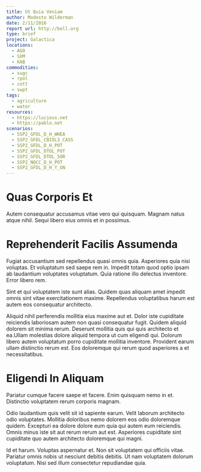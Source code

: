 ```yaml
---
title: Ut Quia Veniam
author: Modesto Wilderman
date: 2/11/2016
report url: http://bell.org
type: brief
project: Galactica
locations:
  - AGO
  - SXM
  - KAB
commodities:
  - sugc
  - rpol
  - cott
  - swpt
tags:
  - agriculture
  - water
resources:
  - https://lucious.net
  - https://pablo.net
scenarios:
  - SSP2_GFDL_D_H_WHEA
  - SSP2_GFDL_CBIOL3_CASS
  - SSP2_GFDL_D_H_POT
  - SSP2_GFDL_DTOL_POT
  - SSP2_GFDL_DTOL_SOR
  - SSP2_NOCC_D_H_POT
  - SSP2_GFDL_D_H_Y_GN
---
```

# Quas Corporis Et
Autem consequatur accusamus vitae vero qui quisquam. Magnam natus atque nihil. Sequi libero eius omnis et in possimus.

# Reprehenderit Facilis Assumenda
Fugiat accusantium sed repellendus quasi omnis quia. Asperiores quia nisi voluptas. Et voluptatum sed saepe rem in. Impedit totam quod optio ipsam ab laudantium voluptates voluptatum. Quia ratione illo delectus inventore. Error libero rem.
 Sint et qui voluptatem iste sunt alias. Quidem quas aliquam amet impedit omnis sint vitae exercitationem maxime. Repellendus voluptatibus harum est autem eos consequatur architecto.
 Aliquid nihil perferendis mollitia eius maxime aut et. Dolor iste cupiditate reiciendis laboriosam autem non quasi consequatur fugit. Quidem aliquid dolorem sit minima rerum. Deserunt mollitia quis qui quis architecto et ea.Ullam molestias dolore aliquid tempora ut cum eligendi qui. Dolorum libero autem voluptatum porro cupiditate mollitia inventore. Provident earum ullam distinctio rerum est. Eos doloremque qui rerum quod asperiores a et necessitatibus.

# Eligendi In Aliquam
Pariatur cumque facere saepe et facere. Enim quisquam nemo in et. Distinctio voluptatem rerum corporis magnam.
 Odio laudantium quis velit sit id sapiente earum. Velit laborum architecto odio voluptates. Mollitia doloribus nemo dolorem eos odio doloremque quidem. Excepturi ea dolore dolore eum quia qui autem eum reiciendis. Omnis minus iste sit aut rerum rerum aut est. Asperiores cupiditate sint cupiditate quo autem architecto doloremque qui magni.
 Id et harum. Voluptas aspernatur et. Non sit voluptatem qui officiis vitae. Pariatur omnis nobis ut nesciunt debitis debitis. Ut nam voluptatem dolorum voluptatum. Nisi sed illum consectetur repudiandae quia.
